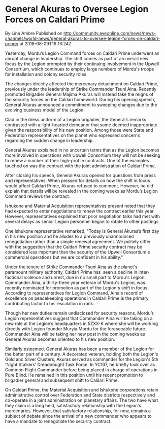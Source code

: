 # General Akuras to Oversee Legion Forces on Caldari Prime
By Lina Ambre
Published on http://community.eveonline.com/news/news-channels/world-news/general-akuras-to-oversee-legion-forces-on-caldari-prime/ at 2018-08-09T19:16:24Z

Yesterday, Mordu’s Legion Command forces on Caldari Prime underwent an abrupt change in leadership. The shift comes as part of an overall new focus by the Legion prompted by their continuing involvement in the Upwell Consortium, which continues to employ large numbers of Mordu's troops for installation and colony security roles.

The changes directly affected the mercenary detachment on Caldari Prime, previously under the leadership of Strike Commander Tsuni Aina. Recently promoted Brigadier General Majima Akuras will instead take the reigns of the security forces on the Caldari homeworld. During his opening speech, General Akuras announced a commitment to sweeping changes due to the evolving business model of the Legion.

Clad in the dress uniform of a Legion brigadier, the General’s remarks contrasted with a light-hearted demeanor that some deemed inappropriate given the responsibility of his new position. Among those were State and Federation representatives on the planet who expressed concerns regarding the sudden change in leadership.

General Akuras explained in no uncertain terms that as the Legion becomes more involved in operations with Upwell Consortium they will not be seeking to renew a number of their high-profile contracts. One of the examples touched on was the contract with the joint administration of Caldari Prime.

After closing his speech, General Akuras opened for questions from press and representatives. When pressed for details on how the shift in focus would affect Caldari Prime, Akuras refused to comment. However, he did explain that details will be revealed in the coming weeks as Mordu’s Legion Command reviews the contract.

Ishukone and Material Acquisition representatives present noted that they had expected to enter negotiations to renew the contract earlier this year. However, representatives explained that prior negotiation talks had met with several delays as senior Legion personnel began to rotate to other postings.

One Ishukone representative remarked, "Today is General Akuras’s first day in his new position and he alludes to a previously unannounced renegotiation rather than a simple renewal agreement. We politely differ with the suggestion that the Caldari Prime security contract may be considered less important than the security of the Upwell Consortium's commercial operations but we are confident in his ability."

Under the tenure of Strike Commander Tsuni Aina as the planet's paramount military authority, Caldari Prime has&nbsp; seen a decline in inter-factional violence and unrest, due in no small part to Mordu's Legion. Commander Aina, a thirty-three year veteran of Mordu's Legion, was recently nominated for promotion as part of the Legion's shift in focus. According to representatives for Legion Command, Aina's record of excellence on peacekeeping operations in Caldari Prime is the primary contributing factor to her escalation in rank.

Though her new duties remain undisclosed for security reasons, Mordu’s Legion representatives suggest that Commander Aina will be taking on a new role at the Legion’s headquarters in 5ZXX-K where she will be working directly with Legion founder Muryia Mordu for the foreseeable future. Commander Aina will be taking her new post in the coming weeks as General Akuras becomes oriented to his new position.

Similarly esteemed, General Akuras has been a member of the Legion for the better part of a century. A decorated veteran, holding both the Legion's Gold and Silver Clusters, Akuras served as commander for the Legion's 5th 'Night Stalkers' Dreadnought Task Force. In YC107, he briefly took over as Common Flight Commander before being placed in charge of operations in Pure Blind. He remained in this position until his recent promotion to brigadier general and subsequent shift to Caldari Prime.

On Caldari Prime, the Material Acquisition and Ishukone corporations retain administrative control over Federation and State districts respectively and co-operate in a joint administration on planetary affairs. The two have what they claim is a long held, satisfactory relationship with the Legion's mercenaries. However, that satisfactory relationship, for now, remains a subject of debate since the arrival of a new commander who appears to have a mandate to renegotiate the security contract.

